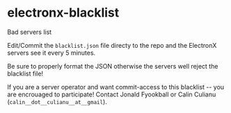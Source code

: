# electronx-blacklist
Bad servers list

Edit/Commit the `blacklist.json` file directy to the repo and the ElectronX servers see it every 5 minutes.

Be sure to properly format the JSON otherwise the servers well reject the blacklist file!

If you are a server operator and want commit-access to this blacklist -- you are encrouaged to participate!  Contact Jonald Fyookball or Calin Culianu (`calin__dot__culianu__at__gmail`).

